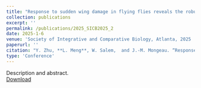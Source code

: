 ```yaml
---
title: "Response to sudden wing damage in flying flies reveals the robustness of flapping-wing flight"
collection: publications
excerpt: ''
permalink: /publications/2025_SICB2025_2
date: 2025-1-6
venue: 'Society of Integrative and Comparative Biology, Atlanta, 2025 '
paperurl: ''
citation: "Y. Zhu, **L. Meng**, W. Salem,  and J.-M. Mongeau. “Response to sudden wing damage in flying flies reveals the robustness of flapping-wing flight” Society of Integrative and Comparative Biology, Atlanta, 2025 [talk]."
type: 'Conference'
---
```

Description and abstract.   
[Download](https://s3.amazonaws.com/xcdshared/sicb/app_content/1526_1230033635.pdf)
